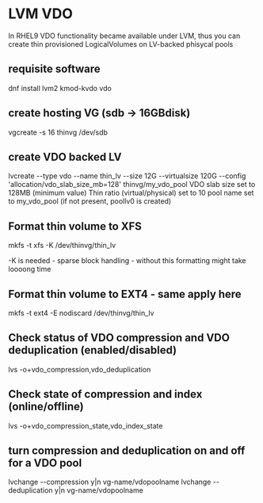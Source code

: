 # LVM VDO

In RHEL9 VDO functionality became available under LVM, thus you can create thin provisioned LogicalVolumes on LV-backed phisycal pools

## requisite software
dnf install lvm2 kmod-kvdo vdo

## create hosting VG (sdb -> 16GBdisk)
vgcreate -s 16 thinvg /dev/sdb

## create VDO backed LV
lvcreate --type vdo --name thin_lv --size 12G --virtualsize 120G --config 'allocation/vdo_slab_size_mb=128' thinvg/my_vdo_pool
VDO slab size set to 128MB (minimum value)
Thin ratio (virtual/physical) set to 10
pool name set to my_vdo_pool (if not present, poollv0 is created)

## Format thin volume to XFS
mkfs -t xfs -K /dev/thinvg/thin_lv

   -K is needed - sparse block handling - without this formatting might take loooong time

## Format thin volume to EXT4 - same apply here
mkfs -t ext4 -E nodiscard /dev/thinvg/thin_lv 

## Check status of VDO compression and VDO deduplication (enabled/disabled)
lvs -o+vdo_compression,vdo_deduplication

## Check state of compression and index (online/offline)
lvs -o+vdo_compression_state,vdo_index_state

## turn compression and deduplication on and off for a VDO pool
lvchange --compression y|n  vg-name/vdopoolname
lvchange --deduplication y|n vg-name/vdopoolname